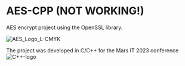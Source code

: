 # AES-CPP (NOT WORKING!)
AES encrypt project using the OpenSSL library.

![AES_Logo_L-CMYK](https://user-images.githubusercontent.com/107361187/222495173-1ade4a44-216f-4856-9b49-a635c9859e0f.jpg)

The project was developed in C/C++ for the Mars IT 2023 conference
![C++-logo](https://user-images.githubusercontent.com/107361187/222495374-ffd70014-f536-4160-9da3-9345cbd019e7.png)
